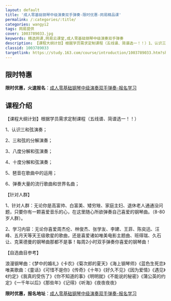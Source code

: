 ```yaml
---
layout: default
title: '成人零基础钢琴中级演奏双手弹奏-限时优惠-网易精品课'
permalink: /:categories/:title/
categories: wangyi2
tags: 网易提供
cover: 1003789033.jpg
keywords: 精选网课,网易云课堂,成人零基础钢琴中级演奏双手弹奏
description: 【课程大纲计划】根据学员需求定制课程（五线谱、简谱选一！！）1、认识三和弦演奏；2、三和弦的分解演奏；3、八度分解和弦演
classid: 1003789033
targetlink: https://study.163.com/course/introduction/1003789033.htm?share=1&shareId=1025206652&utm_campaign=share&utm_medium=iphoneShare&utm_source=&utm_u=1025206652
---
```


## 限时特惠

**限时优惠，火速报名**：[成人零基础钢琴中级演奏双手弹奏-报名学习](https://study.163.com/course/introduction/1003789033.htm?share=1&shareId=1025206652&utm_campaign=share&utm_medium=iphoneShare&utm_source=&utm_u=1025206652)

## 课程介绍

【课程大纲计划】根据学员需求定制课程（五线谱、简谱选一！！）

1、认识三和弦演奏；

2、三和弦的分解演奏；

3、八度分解和弦演奏；

4、十度分解和弦演奏；

5、琶音在歌曲中的运用；

6、弹奏大量的流行歌曲和世界名曲；

【针对人群】

1、针对人群：无论你是高富帅、白富美、矮穷矬、家庭主妇、退休老人通通没问题，只要你有一颗喜爱音乐的心，在这里随心所欲弹奏自己喜爱的钢琴曲。（8-80岁人群）。

2、学习内容：无论你喜爱周杰伦、林俊杰、张学友、李建、王菲、陈奕迅、汪峰、五月天等天王级歌星的歌曲，还是喜爱诸如唯美电影主题曲、班得瑞、久石让、克莱德曼的钢琴曲那都不是事！每周2小时双手弹奏你喜爱的钢琴曲！

【自选曲目参考】

浪漫钢琴曲：《梦中的婚礼》《卡农》《菊次郎的夏天》《海上钢琴师》《蓝色生死恋》唯美歌曲：《童话》《可惜不是你》《传奇》《十年》《好久不见》《因为爱情》《遇见》《约定》《我真的受伤了》《你不知道的事》《明明就》《不能说的秘密》《蒲公英的约定》《一千年以后》《那些年》《记得》《听海》《夜夜夜夜》

**限时优惠，报名地址**：[成人零基础钢琴中级演奏双手弹奏-报名学习](https://study.163.com/course/introduction/1003789033.htm?share=1&shareId=1025206652&utm_campaign=share&utm_medium=iphoneShare&utm_source=&utm_u=1025206652)

